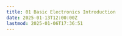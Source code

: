 ```yaml
---
title: 01 Basic Electronics Introduction
date: 2025-01-13T12:00:00Z
lastmod: 2025-01-06T17:36:51
---
```

